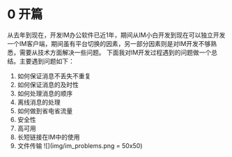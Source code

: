 # 0 开篇
从去年到现在，开发IM办公软件已近1年，期间从IM小白开发到现在可以独立开发一个IM客户端，期间虽有平台切换的因素，另一部分因素则是对IM开发不够熟悉，需要从技术方面解决一些问题。
下面我对IM开发过程遇到的问题做一个总结。主要遇到问题如下：
1.  如何保证消息不丢失不重复
2.  如何保证消息的及时性
3.  如何处理消息的顺序
4.  离线消息的处理
5.  如何做到省电省流量
6.  安全性
7.  高可用
8.  长短链接在IM中的使用
9.  文件传输
![](img/im_problems.png = 50x50)


